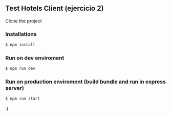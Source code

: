 ## Test Hotels Client (ejercicio 2)

Clone the project

### Installations

```sh
$ npm install 
```

### Run on dev enviroment

```sh
$ npm run dev 
```

### Run on production enviroment (build bundle and run in express server)

```sh
$ npm run start 
```

:)
